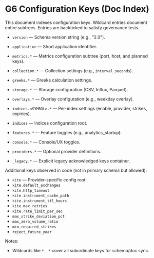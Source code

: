 # G6 Configuration Keys (Doc Index)

This document indexes configuration keys. Wildcard entries document entire subtrees. Entries are backticked to satisfy governance tests.

- `version` — Schema version string (e.g., "2.0").
- `application` — Short application identifier.

- `metrics.*` — Metrics configuration subtree (port, host, and planned keys).
- `collection.*` — Collection settings (e.g., `interval_seconds`).
- `greeks.*` — Greeks calculation settings.
- `storage.*` — Storage configuration (CSV, Influx, Parquet).
- `overlays.*` — Overlay configuration (e.g., weekday overlay).
- `indices.<SYMBOL>.*` — Per-index settings (enable, provider, strikes, expiries).
- `indices` — Indices configuration root.
- `features.*` — Feature toggles (e.g., analytics_startup).
- `console.*` — Console/UX toggles.
- `providers.*` — Optional provider definitions.
- `_legacy.*` — Explicit legacy acknowledged keys container.

Additional keys observed in code (not in primary schema but allowed):
- `kite` — Provider-specific config root.
- `kite.default_exchanges`
- `kite.http_timeout`
- `kite.instrument_cache_path`
- `kite.instrument_ttl_hours`
- `kite.max_retries`
- `kite.rate_limit_per_sec`
- `max_strike_deviation_pct`
- `max_zero_volume_ratio`
- `min_required_strikes`
- `reject_future_year`

Notes:
- Wildcards like `*. *` cover all subordinate keys for schema/doc sync.
